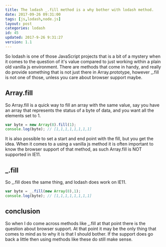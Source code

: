 ```yaml
---
title: The lodash _.fill method is a why bother with lodash method.
date: 2017-09-26 09:31:00
tags: [js,lodash,node.js]
layout: post
categories: lodash
id: 45
updated: 2017-9-26 9:31:27
version: 1.1
---
```


So lodash is one of those JavaScript projects that is a bit of a mystery when it comes to the question of it's value compared to just working within a plain old vanilla js environment. There are methods that come in handy, and really do provide something that is not just there in Array.prototype, however _.fill is not one of those, unless you care about browser support maybe.

<!-- more -->

## Array.fill

So Array.fill is a quick way to fill an array with the same value, say you have an array that represents the status of a byte of data, and you want all the elements set to 1.

```js
var byte = new Array(8).fill(1);
console.log(byte); // [1,1,1,1,1,1,1,1]
```

It is also possible to set a start and end point with the fill, but you get the idea. When it comes to a using a vanilla js method it is often important to know the browser support of that method, as such Array.fill is NOT supported in IE11.

## _.fill

So _.fill does the same thing, and lodash does work on IE11.

```js
var byte = _.fill(new Array(8),1);
console.log(byte); // [1,1,1,1,1,1,1,1]
```

## conclusion

So when I do come across methods like _.fill at that point there is the question about browser support. At that point it may be the only thing that comes to mind as to why it is that I should bother. If the support does go back a little then using methods like these do still make sense.